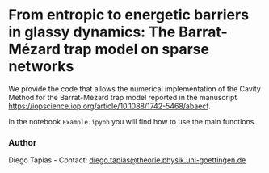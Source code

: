 # From entropic to energetic barriers in glassy dynamics: The Barrat-Mézard trap model on sparse networks

We provide the code that allows the numerical implementation of the Cavity Method for the Barrat-Mézard trap model reported in the manuscript https://iopscience.iop.org/article/10.1088/1742-5468/abaecf.

In the notebook `Example.ipynb` you will find how to use the main functions.

### Author

Diego Tapias - Contact: diego.tapias@theorie.physik.uni-goettingen.de
